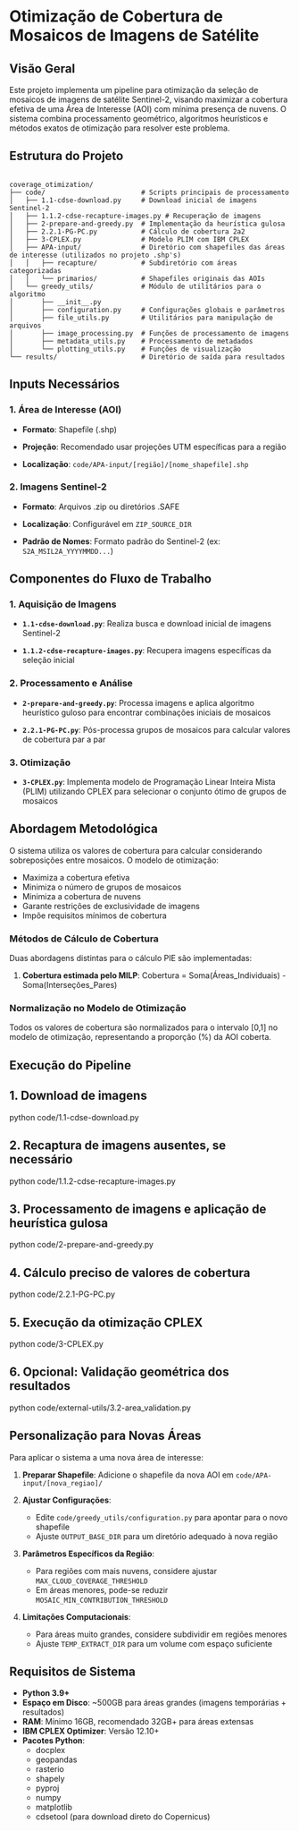 # Otimização de Cobertura de Mosaicos de Imagens de Satélite

## Visão Geral

Este projeto implementa um pipeline para otimização da seleção de mosaicos de imagens de satélite Sentinel-2, visando maximizar a cobertura efetiva de uma Área de Interesse (AOI) com mínima presença de nuvens. O sistema combina processamento geométrico, algoritmos heurísticos e métodos exatos de otimização para resolver este problema.

## Estrutura do Projeto

```text

coverage_otimization/
├── code/                        # Scripts principais de processamento
│   ├── 1.1-cdse-download.py     # Download inicial de imagens Sentinel-2
│   ├── 1.1.2-cdse-recapture-images.py # Recuperação de imagens
│   ├── 2-prepare-and-greedy.py  # Implementação da heurística gulosa
│   ├── 2.2.1-PG-PC.py           # Cálculo de cobertura 2a2
│   ├── 3-CPLEX.py               # Modelo PLIM com IBM CPLEX
│   ├── APA-input/               # Diretório com shapefiles das áreas de interesse (utilizados no projeto .shp's)
│   │   ├── recapture/           # Subdiretório com áreas categorizadas
│   │   └── primarios/           # Shapefiles originais das AOIs
│   └── greedy_utils/            # Módulo de utilitários para o algoritmo
│       ├── __init__.py
│       ├── configuration.py     # Configurações globais e parâmetros
│       ├── file_utils.py        # Utilitários para manipulação de arquivos
│       ├── image_processing.py  # Funções de processamento de imagens
│       ├── metadata_utils.py    # Processamento de metadados
│       └── plotting_utils.py    # Funções de visualização
└── results/                     # Diretório de saída para resultados

````

## Inputs Necessários

### 1. Área de Interesse (AOI)

- __Formato__: Shapefile (.shp)

- __Projeção__: Recomendado usar projeções UTM específicas para a região

- __Localização__: ```code/APA-input/[região]/[nome_shapefile].shp```

### 2. Imagens Sentinel-2

- __Formato__: Arquivos .zip ou diretórios .SAFE

- __Localização__: Configurável em `ZIP_SOURCE_DIR`

- __Padrão de Nomes__: Formato padrão do Sentinel-2 (ex: `S2A_MSIL2A_YYYYMMDD...`)

## Componentes do Fluxo de Trabalho

### 1. Aquisição de Imagens

- __`1.1-cdse-download.py`__: Realiza busca e download inicial de imagens Sentinel-2

- __`1.1.2-cdse-recapture-images.py`__: Recupera imagens específicas da seleção inicial

### 2. Processamento e Análise

- __`2-prepare-and-greedy.py`__: Processa imagens e aplica algoritmo heurístico guloso para encontrar combinações iniciais de mosaicos

- __`2.2.1-PG-PC.py`__: Pós-processa grupos de mosaicos para calcular valores de cobertura par a par

### 3. Otimização

- __`3-CPLEX.py`__: Implementa modelo de Programação Linear Inteira Mista (PLIM) utilizando CPLEX para selecionar o conjunto ótimo de grupos de mosaicos

## Abordagem Metodológica

O sistema utiliza os valores de cobertura para calcular considerando sobreposições entre mosaicos. O modelo de otimização:

- Maximiza a cobertura efetiva
- Minimiza o número de grupos de mosaicos
- Minimiza a cobertura de nuvens
- Garante restrições de exclusividade de imagens
- Impõe requisitos mínimos de cobertura

### Métodos de Cálculo de Cobertura

Duas abordagens distintas para o cálculo PIE são implementadas:

1. __Cobertura estimada pelo MILP__: Cobertura = Soma(Áreas_Individuais) - Soma(Interseções_Pares)

### Normalização no Modelo de Otimização

Todos os valores de cobertura são normalizados para o intervalo [0,1] no modelo de otimização, representando a proporção (%) da AOI coberta.

## Execução do Pipeline

## 1. Download de imagens

python code/1.1-cdse-download.py

## 2. Recaptura de imagens ausentes, se necessário

python code/1.1.2-cdse-recapture-images.py

## 3. Processamento de imagens e aplicação de heurística gulosa

python code/2-prepare-and-greedy.py

## 4. Cálculo preciso de valores de cobertura

python code/2.2.1-PG-PC.py

## 5. Execução da otimização CPLEX

python code/3-CPLEX.py

## 6. Opcional: Validação geométrica dos resultados

python code/external-utils/3.2-area_validation.py

## Personalização para Novas Áreas

Para aplicar o sistema a uma nova área de interesse:

1. __Preparar Shapefile__: Adicione o shapefile da nova AOI em `code/APA-input/[nova_regiao]/`

2. __Ajustar Configurações__:

   - Edite `code/greedy_utils/configuration.py` para apontar para o novo shapefile
   - Ajuste `OUTPUT_BASE_DIR` para um diretório adequado à nova região

3. __Parâmetros Específicos da Região__:

   - Para regiões com mais nuvens, considere ajustar `MAX_CLOUD_COVERAGE_THRESHOLD`
   - Em áreas menores, pode-se reduzir `MOSAIC_MIN_CONTRIBUTION_THRESHOLD`

4. __Limitações Computacionais__:

   - Para áreas muito grandes, considere subdividir em regiões menores
   - Ajuste `TEMP_EXTRACT_DIR` para um volume com espaço suficiente

## Requisitos de Sistema

- __Python 3.9+__
- __Espaço em Disco__: ~500GB para áreas grandes (imagens temporárias + resultados)
- __RAM__: Mínimo 16GB, recomendado 32GB+ para áreas extensas
- __IBM CPLEX Optimizer__: Versão 12.10+
- __Pacotes Python__:
  - docplex
  - geopandas
  - rasterio
  - shapely
  - pyproj
  - numpy
  - matplotlib
  - cdsetool (para download direto do Copernicus)
  